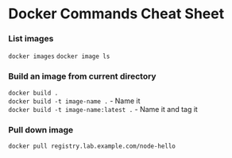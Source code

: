 # Docker Commands Cheat Sheet

### List images
`docker images`
`docker image ls`

### Build an image from current directory 
`docker build .` <br />
`docker build -t image-name .` - Name it <br />
`docker build -t image-name:latest .` - Name it and tag it<br />

### Pull down image
`docker pull registry.lab.example.com/node-hello`